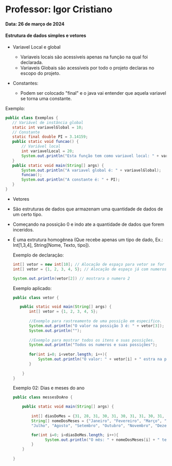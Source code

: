 # Professor: Igor Cristiano
#### Data: 26 de março de 2024
#### Estrutura de dados simples e vetores

* Variavel Local e global
  * Variaveis locais são acessiveis apenas na função na qual foi declarada.
  * Variaveis Globais são acessíveis por todo o projeto declaras no escopo do projeto.

* Constantes:
  * Podem ser colocado "final" e o java vai entender que aquela variavel se torna uma constante.
 

Exemplo:
  ```java
  public class Exemplos {
     // Variável de instância global
     static int variavelGlobal = 10;
     // Constante
     static final double PI = 3.14159;
     public static void funcao() {
         // Variável local
         int variavelLocal = 20;
         System.out.println("Esta função tem como variavel local: " + variavelLocal);
     }
     public static void main(String[] args) {
         System.out.println("A variavel global é: " + variavelGlobal);
         funcao();
         System.out.println("A constante é: " + PI);
     }
 }
 ```

* Vetores
 * São estruturas de dados que armazenam uma quantidade de dados de um certo tipo.
 * Começando na possição 0 e indo ate a quantidade de dados que forem inceridos.
 * É uma extrutura homogênea (Que recebe apenas um tipo de dado, Ex.: Int[1,3,4], String[Nome, Texto, tipo]).

   Exemplo de declaração:
      ```java
      int[] vetor = new int[10]; // Alocação de espaço para vetor se for usar o Scanner.
      int[] vetor = {1, 2, 3, 4, 5}; // Alocação de espaço já com numeros no vetor.

      System.out.println(vetor[2]) // mostrara o numero 2
     ```
   Exemplo aplicado:
      ```java
      public class vetor {
    
         public static void main(String[] args) {
             int[] vetor = {1, 2, 3, 4, 5};
             
             //Exemplo para rastreamento de uma possição em especifico.
             System.out.println("O valor na possição 3 é: " + vetor[3]); 
             System.out.println("");
             
             //Exemplo para mostrar todos os itens e suas possições.
             System.out.println("Todos os numeros e suas possições");
             
             for(int i=0; i<vetor.length; i++){
                 System.out.println("O valor: " + vetor[i] + " estra na possição: " + i);
             }
             
          }
      }
     ```
    Exemplo 02: Dias e meses do ano
    ```java
    public class messesDoAno {
    
        public static void main(String[] args) {
            
            int[] diasDoMes = {31, 28, 31, 30, 31, 30, 31, 31, 30, 31, 30, 31};
            String[] nomeDosMeses = {"Janeiro", "Fevereiro", "Março", "Abril", "Maio", "Junho", 
            "Julho", "Agosto", "Setembro", "Outubro", "Novembro", "Dezembro"};
    
            for(int i=0; i<diasDoMes.length; i++){
                  System.out.println("O mês: " + nomeDosMeses[i] + " tem " + diasDoMes[i] + " dias.");
            }
        }
           
    }
    ```
